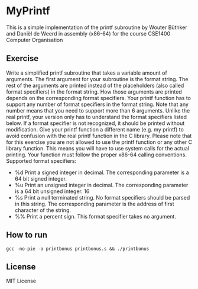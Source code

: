 # MyPrintf
This is a simple implementation of the printf subroutine by Wouter Büthker and Daniël de Weerd in assembly (x86-64) for the course CSE1400 Computer Organisation

## Exercise
Write a simplified printf subroutine that takes a variable amount of arguments. The first argument for your subroutine is the format string. The rest of the arguments are printed instead
of the placeholders (also called format specifiers) in the format string. How those arguments are
printed depends on the corresponding format specifiers. Your printf function has to support any
number of format specifiers in the format string. Note that any number means that you need to
support more than 6 arguments.
Unlike the real printf, your version only has to understand the format specifiers listed below.
If a format specifier is not recognized, it should be printed without modification. Give your printf
function a different name (e.g. my printf) to avoid confusion with the real printf function in the
C library. Please note that for this exercise you are not allowed to use the printf function or
any other C library function. This means you will have to use system calls for the actual printing.
Your function must follow the proper x86-64 calling conventions.
Supported format specifiers:
- %d Print a signed integer in decimal. The corresponding parameter is a 64 bit signed integer.
- %u Print an unsigned integer in decimal. The corresponding parameter is a 64 bit unsigned
integer.
16
- %s Print a null terminated string. No format specifiers should be parsed in this string. The
corresponding parameter is the address of first character of the string.
- %% Print a percent sign. This format specifier takes no argument.

## How to run
`gcc -no-pie -o printbonus printbonus.s && ./printbonus`

## License
MIT License
